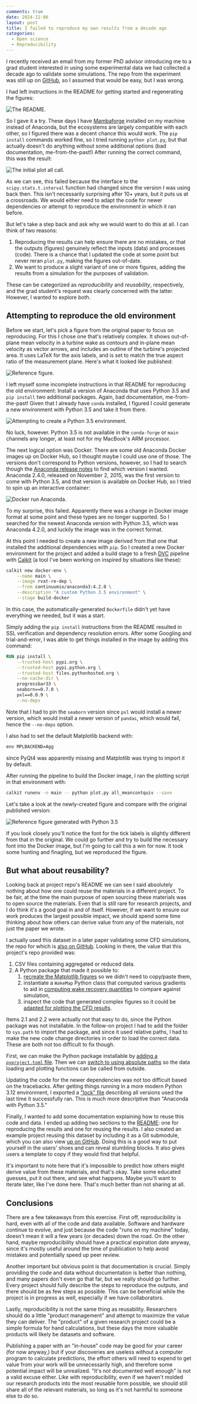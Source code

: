 ```yaml
---
comments: true
date: 2024-12-06
layout: post
title: I failed to reproduce my own results from a decade ago
categories:
  - Open science
  - Reproducibility
---
```


I recently received an email from my former PhD advisor
introducing me to a grad
student interested in using some experimental data we had collected a
decade ago to validate some simulations.
The repo from the experiment was still up on
[GitHub](https://github.com/UNH-CORE/RVAT-Re-dep),
so I assumed that would be easy,
but I was wrong.

I had left instructions in the README for getting started and regenerating
the figures:

![The README.](/images/repro-fail/readme.png)

So I gave it a try.
These days I have
[Mambaforge](https://conda-forge.org/download/)
installed on my machine instead of Anaconda,
but the ecosystems are largely compatible with each other,
so I figured there was a decent chance this would work.
The `pip install` commands worked fine,
so I tried running `python plot.py`,
but that actually
doesn't do anything without some additional options
(bad documentation, me-from-the-past!)
After running the correct command, this was the result:

![The initial plot all call.](/images/repro-fail/plot-all-initial.png)

As we can see,
this failed because
the interface to the `scipy.stats.t.interval` function had changed since the
version I was using back then.
This isn't necessarily surprising after 10+ years,
but it puts us at a crossroads.
We would either need to adapt the code for newer dependencies
or attempt to reproduce the environment in which it ran before.

But let's take a step back and ask why we would want to do this at all.
I can think of two reasons:

1. Reproducing the results can help ensure there are no mistakes,
   or that the outputs (figures) genuinely reflect the inputs (data)
   and processes (code). There is a chance that I updated the code at some
   point but never reran `plot.py`, making the figures out-of-date.
1. We want to produce a slight variant of one or more figures, adding
   the results from a simulation for the purposes of validation.

These can be categorized as _reproducibility_ and _reusability_, respectively,
and the grad student's request was clearly concerned with the latter.
However, I wanted to explore both.

## Attempting to reproduce the old environment

Before we start, let's pick a figure from the original paper to focus
on reproducing.
For this I chose one that's relatively complex.
It shows out-of-plane mean velocity in a turbine wake as contours
and in-plane mean velocity as vector arrows,
and includes an outline of the turbine's projected area.
It uses LaTeX for the axis labels, and is set to match the true aspect
ratio of the measurement plane.
Here's what it looked like published:

![Reference figure.](/images/repro-fail/ref-figure.png)

I left myself some incomplete instructions in that README
for reproducing the old
environment: Install a version of Anaconda that uses Python 3.5
and `pip install` two additional packages.
Again, bad documentation, me-from-the-past!
Given that I already have `conda` installed,
I figured I could generate a new environment with Python 3.5
and take it from there.

![Attempting to create a Python 3.5 environment.](/images/repro-fail/mamba-create-py35.png)

No luck, however.
Python 3.5 is not available in the `conda-forge` or `main`
channels any longer,
at least not for my MacBook's ARM processor.

The next logical option was Docker.
There are some old Anaconda Docker images up on Docker Hub,
so I thought maybe I could use one of those.
The versions don't correspond to Python versions,
however,
so I had to search though the
[Anaconda release notes](https://docs.anaconda.com/anaconda/release-notes)
to find which version I wanted.
Anaconda 2.4.0, released on November 2, 2015,
was the first version to come with Python 3.5,
and that version is available on Docker Hub,
so I tried to spin up an interactive container:

![Docker run Anaconda.](/images/repro-fail/docker-run.png)

To my surprise, this failed.
Apparently there was a change in Docker image format at some point and these
types are no longer supported.
So I searched for the newest Anaconda version with Python 3.5,
which was Anaconda 4.2.0,
and luckily the image was in the correct format.

At this point I needed to create a new image derived from that one that
installed the additional dependencies with `pip`.
So I created a new Docker environment for the project
and added a build stage to a
fresh
[DVC](https://dvc.org)
pipeline with
[Calkit](https://github.com/calkit/calkit)
(a tool I've been working on inspired by situations like these):

```sh
calkit new docker-env \
    --name main \
    --image rvat-re-dep \
    --from continuumio/anaconda3:4.2.0 \
    --description "A custom Python 3.5 environment" \
    --stage build-docker
```

In this case, the automatically-generated `Dockerfile` didn't yet have
everything we needed, but it was a start.

Simply adding the `pip install` instructions from the README resulted in
SSL verification and dependency resolution errors.
After some Googling and trial-and-error,
I was able to get things installed in the image by adding this command:

```dockerfile
RUN pip install \
    --trusted-host pypi.org \
    --trusted-host pypi.python.org \
    --trusted-host files.pythonhosted.org \
    --no-cache-dir \
    progressbar33 \
    seaborn==0.7.0 \
    pxl==0.0.9 \
    --no-deps
```

Note that I had to pin the `seaborn` version since `pxl` would install a
newer version, which would install a newer version of `pandas`,
which would fail, hence the `--no-deps` option.

I also had to set the default Matplotlib backend with:

```dockerfile
env MPLBACKEND=Agg
```

since PyQt4 was apparently missing and Matplotlib was trying to import it
by default.

After running the pipeline to build the Docker image,
I ran the plotting script in that environment with:

```sh
calkit runenv -n main -- python plot.py all_meancontquiv --save
```

Let's take a look at the newly-created figure
and compare with the original published version:

![Reference figure generated with Python 3.5](/images/repro-fail/ref-fig-combined.png)

If you look closely you'll notice the font for the tick labels
is slightly different from that in the original.
We could go further and try to build the necessary font into the Docker image,
but I'm going to call this a win for now.
It took some hunting and finagling, but we reproduced the figure.

## But what about reusability?

Looking back at project repo's README we can see I said absolutely
nothing about how one could reuse the materials in a different project.
To be fair,
at the time the main purpose of open sourcing these materials
was to open source the materials.
Even that is still rare for research projects,
and I do think it's a good goal in and of itself.
However, if we want to ensure our work produces the largest possible impact,
we should spend some time thinking about how
others can derive value from any of the materials,
not just the paper we wrote.

I actually used this dataset in a later paper validating some CFD simulations,
the repo for which is
[also on GitHub](https://github.com/petebachant/CFT-wake-modeling-paper).
Looking in there,
the value that this project's repo provided was:

1. CSV files containing aggregated or reduced data.
1. A Python package that made it possible to:
    1. [recreate the Matplotlib figures](https://github.com/petebachant/CFT-wake-modeling-paper/blob/master/scripts/makefigs.py#L69)
       so we didn't need to copy/paste them,
    1. instantiate a `WakeMap` Python class that computed various gradients to
       aid in
       [computing wake recovery quantities](https://github.com/petebachant/CFT-wake-modeling-paper/blob/master/scripts/makefigs.py#L262)
       to compare against simulation,
    1. inspect the code that generated complex figures so it could be
       [adapted for plotting the CFD results](https://github.com/petebachant/UNH-RVAT-3D-OpenFOAM/blob/4496430e05f9aed170fceed714363fed2095d1d7/pyurof3dsst/plotting.py#L82).

Items 2.1 and 2.2 were actually not that easy to do,
since the Python package was not installable.
In the follow-on project
I had to add the folder to `sys.path` to import the package,
and since it used relative paths,
I had to make the new code change directories
in order to load the correct data.
These are both not too difficult to fix though.

First, we can make the Python package installable by
[adding a `pyproject.toml` file](https://github.com/UNH-CORE/RVAT-Re-dep/commit/426e35c407fd52f3e639462c22c41fc779849be9).
Then we can
[switch to using absolute paths](https://github.com/UNH-CORE/RVAT-Re-dep/commit/e22523d6f6d7f5f09a103c27dabeed3d6b0278d7#diff-a07a3aaaea2bef878af1e0059f5743fc3380fab5ff8ba9e9b07713641bcf3690)
so the data loading and plotting functions
can be called from outside.

Updating the code for the newer dependencies was not too difficult
based on the tracebacks.
After getting things running in a more modern Python 3.12 environment,
I exported a
["lock" file](https://github.com/UNH-CORE/RVAT-Re-dep/blob/master/environment-lock.yml)
describing all versions used the last time
it successfully ran.
This is much more descriptive than "Anaconda with Python 3.5."

Finally, I wanted to add some documentation explaining how to reuse
this code and data.
I ended up adding two sections to the
[README](https://github.com/UNH-CORE/RVAT-Re-dep?tab=readme-ov-file#unh-rvat-reynolds-number-dependence-experiment):
one for reproducing the results and one for reusing the results.
I also created an example project reusing this dataset by including it as
a Git submodule, which you can also view
[up on GitHub](https://github.com/petebachant/reuse-rvat-re-dep).
Doing this is a good way to put yourself in the users' shoes
and can reveal stumbling blocks.
It also gives users a template to copy if they would find that helpful.

It's important to note here that it's impossible to predict how others
might derive value from these materials,
and that's okay.
Take some educated guesses, put it out there, and see what happens.
Maybe you'll want to iterate later, like I've done here.
That's much better than not sharing at all.

## Conclusions

There are a few takeaways from this exercise.
First off,
reproducibility is hard,
even with all of the code and data available.
Software and hardware continue to evolve,
and just because the code "runs on my machine" today,
doesn't mean it will a few years (or decades) down the road.
On the other hand,
maybe reproducibility should have a practical expiration date anyway,
since it's mostly useful around the time of publication
to help avoid mistakes and potentially speed up peer review.

Another important but obvious point is that documentation is crucial.
Simply providing the code and data without documentation is better than
nothing,
and many papers don't even go that far,
but we really should go further.
Every project should fully describe the steps to reproduce the outputs,
and there should be as few steps as possible.
This can be beneficial while the project is in progress as well,
especially if we have collaborators.

Lastly, reproducibility is not the same
thing as reusability.
Researchers should do a little "product management"
and attempt to maximize the value they can deliver.
The "product" of a given research project
could be a simple formula for hand calculations,
but these days the more valuable products will likely be datasets
and software.

Publishing a paper with an "in-house" code may be good for
your career (for now anyway,)
but if your discoveries are useless without a computer program to
calculate predictions,
the effort others will need to expend
to get value from your work will be unnecessarily high,
and therefore some potential impact will be unrealized.
"It's not documented well enough" is not a valid excuse either.
Like with reproducibility,
even if we haven't molded our research products into the most reusable
form possible,
we should still share all of the relevant materials,
so long as it's not harmful to someone else to do so.
